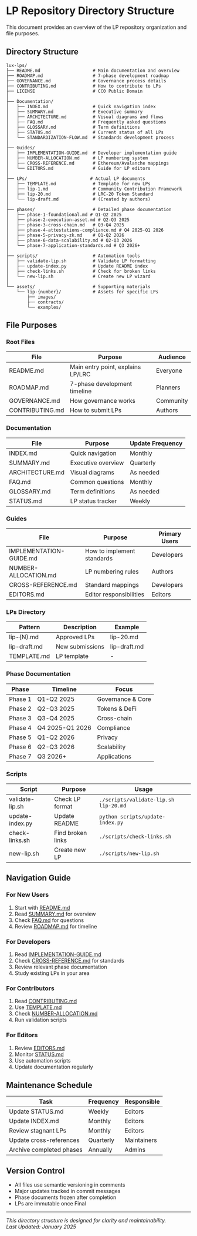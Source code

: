 # LP Repository Directory Structure

This document provides an overview of the LP repository organization and file purposes.

## Directory Structure

```
lux-lps/
├── README.md                    # Main documentation and overview
├── ROADMAP.md                   # 7-phase development roadmap
├── GOVERNANCE.md                # Governance process details
├── CONTRIBUTING.md              # How to contribute to LPs
├── LICENSE                      # CC0 Public Domain
│
├── Documentation/
│   ├── INDEX.md                 # Quick navigation index
│   ├── SUMMARY.md               # Executive summary
│   ├── ARCHITECTURE.md          # Visual diagrams and flows
│   ├── FAQ.md                   # Frequently asked questions
│   ├── GLOSSARY.md              # Term definitions
│   ├── STATUS.md                # Current status of all LPs
│   └── STANDARDIZATION-FLOW.md  # Standards development process
│
├── Guides/
│   ├── IMPLEMENTATION-GUIDE.md  # Developer implementation guide
│   ├── NUMBER-ALLOCATION.md     # LP numbering system
│   ├── CROSS-REFERENCE.md       # Ethereum/Avalanche mappings
│   └── EDITORS.md               # Guide for LP editors
│
├── LPs/                        # Actual LP documents
│   ├── TEMPLATE.md              # Template for new LPs
│   ├── lip-1.md                 # Community Contribution Framework
│   ├── lip-20.md                # LRC-20 Token Standard
│   └── lip-draft.md             # (Created by authors)
│
├── phases/                      # Detailed phase documentation
│   ├── phase-1-foundational.md # Q1-Q2 2025
│   ├── phase-2-execution-asset.md # Q2-Q3 2025
│   ├── phase-3-cross-chain.md   # Q3-Q4 2025
│   ├── phase-4-attestations-compliance.md # Q4 2025-Q1 2026
│   ├── phase-5-privacy-zk.md    # Q1-Q2 2026
│   ├── phase-6-data-scalability.md # Q2-Q3 2026
│   └── phase-7-application-standards.md # Q3 2026+
│
├── scripts/                     # Automation tools
│   ├── validate-lip.sh          # Validate LP formatting
│   ├── update-index.py          # Update README index
│   ├── check-links.sh           # Check for broken links
│   └── new-lip.sh               # Create new LP wizard
│
└── assets/                      # Supporting materials
    └── lip-{number}/            # Assets for specific LPs
        ├── images/
        ├── contracts/
        └── examples/
```

## File Purposes

### Root Files

| File | Purpose | Audience |
|------|---------|----------|
| README.md | Main entry point, explains LP/LRC | Everyone |
| ROADMAP.md | 7-phase development timeline | Planners |
| GOVERNANCE.md | How governance works | Community |
| CONTRIBUTING.md | How to submit LPs | Authors |

### Documentation

| File | Purpose | Update Frequency |
|------|---------|------------------|
| INDEX.md | Quick navigation | Monthly |
| SUMMARY.md | Executive overview | Quarterly |
| ARCHITECTURE.md | Visual diagrams | As needed |
| FAQ.md | Common questions | Monthly |
| GLOSSARY.md | Term definitions | As needed |
| STATUS.md | LP status tracker | Weekly |

### Guides

| File | Purpose | Primary Users |
|------|---------|---------------|
| IMPLEMENTATION-GUIDE.md | How to implement standards | Developers |
| NUMBER-ALLOCATION.md | LP numbering rules | Authors |
| CROSS-REFERENCE.md | Standard mappings | Developers |
| EDITORS.md | Editor responsibilities | Editors |

### LPs Directory

| Pattern | Description | Example |
|---------|-------------|---------|
| lip-{N}.md | Approved LPs | lip-20.md |
| lip-draft.md | New submissions | lip-draft.md |
| TEMPLATE.md | LP template | - |

### Phase Documentation

| Phase | Timeline | Focus |
|-------|----------|-------|
| Phase 1 | Q1-Q2 2025 | Governance & Core |
| Phase 2 | Q2-Q3 2025 | Tokens & DeFi |
| Phase 3 | Q3-Q4 2025 | Cross-chain |
| Phase 4 | Q4 2025-Q1 2026 | Compliance |
| Phase 5 | Q1-Q2 2026 | Privacy |
| Phase 6 | Q2-Q3 2026 | Scalability |
| Phase 7 | Q3 2026+ | Applications |

### Scripts

| Script | Purpose | Usage |
|--------|---------|-------|
| validate-lip.sh | Check LP format | `./scripts/validate-lip.sh lip-20.md` |
| update-index.py | Update README | `python scripts/update-index.py` |
| check-links.sh | Find broken links | `./scripts/check-links.sh` |
| new-lip.sh | Create new LP | `./scripts/new-lip.sh` |

## Navigation Guide

### For New Users
1. Start with [README.md](./README.md)
2. Read [SUMMARY.md](./SUMMARY.md) for overview
3. Check [FAQ.md](./FAQ.md) for questions
4. Review [ROADMAP.md](./ROADMAP.md) for timeline

### For Developers
1. Read [IMPLEMENTATION-GUIDE.md](./IMPLEMENTATION-GUIDE.md)
2. Check [CROSS-REFERENCE.md](./CROSS-REFERENCE.md) for standards
3. Review relevant phase documentation
4. Study existing LPs in your area

### For Contributors
1. Read [CONTRIBUTING.md](./CONTRIBUTING.md)
2. Use [TEMPLATE.md](./LPs/TEMPLATE.md)
3. Check [NUMBER-ALLOCATION.md](./NUMBER-ALLOCATION.md)
4. Run validation scripts

### For Editors
1. Review [EDITORS.md](./EDITORS.md)
2. Monitor [STATUS.md](./STATUS.md)
3. Use automation scripts
4. Update documentation regularly

## Maintenance Schedule

| Task | Frequency | Responsible |
|------|-----------|-------------|
| Update STATUS.md | Weekly | Editors |
| Update INDEX.md | Monthly | Editors |
| Review stagnant LPs | Monthly | Editors |
| Update cross-references | Quarterly | Maintainers |
| Archive completed phases | Annually | Admins |

## Version Control

- All files use semantic versioning in comments
- Major updates tracked in commit messages
- Phase documents frozen after completion
- LPs are immutable once Final

---

*This directory structure is designed for clarity and maintainability.*  
*Last Updated: January 2025*
